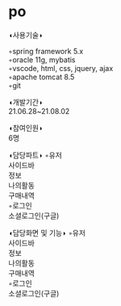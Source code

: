 # po


◖사용기술◗   
   
◦spring framework 5.x   
◦oracle 11g, mybatis   
◦vscode, html, css, jquery, ajax   
◦apache tomcat 8.5   
◦git   

◖개발기간◗   
21.06.28~21.08.02

◖참여인원◗   
6명

◖담당파트◗
◦유저   
 사이드바   
 정보   
 나의활동   
 구매내역   
◦로그인   
 소셜로그인(구글)
 
◖담당화면 및 기능◗
◦유저   
 사이드바   
 정보   
 나의활동   
 구매내역   
◦로그인   
 소셜로그인(구글)
